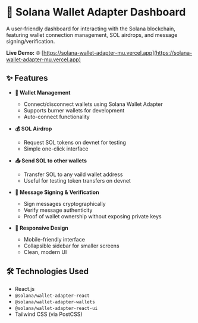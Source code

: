 # 🚀 Solana Wallet Adapter Dashboard  

A user-friendly dashboard for interacting with the Solana blockchain, featuring wallet connection management, SOL airdrops, and message signing/verification.  

**Live Demo:** 🌐 [https://solana-wallet-adapter-mu.vercel.app](https://solana-wallet-adapter-mu.vercel.app)

## ✨ Features  

- **🔐 Wallet Management**  
  - Connect/disconnect wallets using Solana Wallet Adapter  
  - Supports burner wallets for development  
  - Auto-connect functionality  

- **💰 SOL Airdrop**  
  - Request SOL tokens on devnet for testing  
  - Simple one-click interface  

- **📤 Send SOL to other wallets**
  - Transfer SOL to any vaild wallet address
  - Useful for testing token transfers on devnet

- **📝 Message Signing & Verification**  
  - Sign messages cryptographically  
  - Verify message authenticity  
  - Proof of wallet ownership without exposing private keys  

- **📱 Responsive Design**  
  - Mobile-friendly interface  
  - Collapsible sidebar for smaller screens  
  - Clean, modern UI  

## 🛠 Technologies Used  

- React.js  
- `@solana/wallet-adapter-react`  
- `@solana/wallet-adapter-wallets`  
- `@solana/wallet-adapter-react-ui`  
- Tailwind CSS (via PostCSS)  